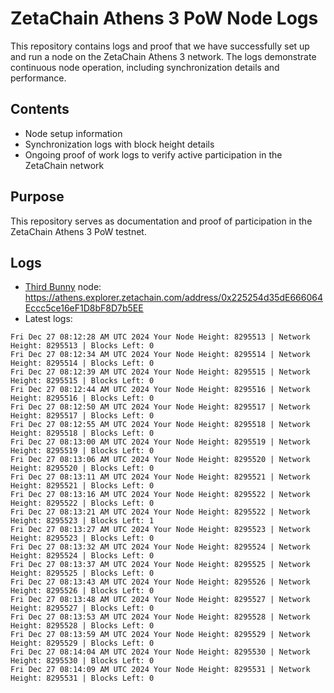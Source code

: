 # ZetaChain Athens 3 PoW Node Logs
This repository contains logs and proof that we have successfully set up and run a node on the ZetaChain Athens 3 network. The logs demonstrate continuous node operation, including synchronization details and performance.

## Contents
- Node setup information
- Synchronization logs with block height details
- Ongoing proof of work logs to verify active participation in the ZetaChain network

## Purpose
This repository serves as documentation and proof of participation in the ZetaChain Athens 3 PoW testnet.

## Logs

- [Third Bunny](https://thirdbunny.xyz/) node: https://athens.explorer.zetachain.com/address/0x225254d35dE666064Eccc5ce16eF1D8bF8D7b5EE
- Latest logs:
```
Fri Dec 27 08:12:28 AM UTC 2024 Your Node Height: 8295513 | Network Height: 8295513 | Blocks Left: 0
Fri Dec 27 08:12:34 AM UTC 2024 Your Node Height: 8295514 | Network Height: 8295514 | Blocks Left: 0
Fri Dec 27 08:12:39 AM UTC 2024 Your Node Height: 8295515 | Network Height: 8295515 | Blocks Left: 0
Fri Dec 27 08:12:44 AM UTC 2024 Your Node Height: 8295516 | Network Height: 8295516 | Blocks Left: 0
Fri Dec 27 08:12:50 AM UTC 2024 Your Node Height: 8295517 | Network Height: 8295517 | Blocks Left: 0
Fri Dec 27 08:12:55 AM UTC 2024 Your Node Height: 8295518 | Network Height: 8295518 | Blocks Left: 0
Fri Dec 27 08:13:00 AM UTC 2024 Your Node Height: 8295519 | Network Height: 8295519 | Blocks Left: 0
Fri Dec 27 08:13:06 AM UTC 2024 Your Node Height: 8295520 | Network Height: 8295520 | Blocks Left: 0
Fri Dec 27 08:13:11 AM UTC 2024 Your Node Height: 8295521 | Network Height: 8295521 | Blocks Left: 0
Fri Dec 27 08:13:16 AM UTC 2024 Your Node Height: 8295522 | Network Height: 8295522 | Blocks Left: 0
Fri Dec 27 08:13:21 AM UTC 2024 Your Node Height: 8295522 | Network Height: 8295523 | Blocks Left: 1
Fri Dec 27 08:13:27 AM UTC 2024 Your Node Height: 8295523 | Network Height: 8295523 | Blocks Left: 0
Fri Dec 27 08:13:32 AM UTC 2024 Your Node Height: 8295524 | Network Height: 8295524 | Blocks Left: 0
Fri Dec 27 08:13:37 AM UTC 2024 Your Node Height: 8295525 | Network Height: 8295525 | Blocks Left: 0
Fri Dec 27 08:13:43 AM UTC 2024 Your Node Height: 8295526 | Network Height: 8295526 | Blocks Left: 0
Fri Dec 27 08:13:48 AM UTC 2024 Your Node Height: 8295527 | Network Height: 8295527 | Blocks Left: 0
Fri Dec 27 08:13:53 AM UTC 2024 Your Node Height: 8295528 | Network Height: 8295528 | Blocks Left: 0
Fri Dec 27 08:13:59 AM UTC 2024 Your Node Height: 8295529 | Network Height: 8295529 | Blocks Left: 0
Fri Dec 27 08:14:04 AM UTC 2024 Your Node Height: 8295530 | Network Height: 8295530 | Blocks Left: 0
Fri Dec 27 08:14:09 AM UTC 2024 Your Node Height: 8295531 | Network Height: 8295531 | Blocks Left: 0
```
